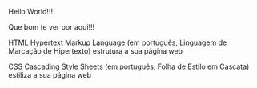 Hello World!!!

Que bom te ver por aqui!!!

HTML
Hypertext Markup Language (em português, Linguagem de Marcação de Hipertexto) estrutura a sua página web

CSS
Cascading Style Sheets (em português, Folha de Estilo em Cascata) estiliza a sua página web

<link rel="stylesheet" href="style.css">    


